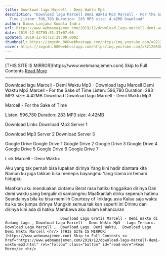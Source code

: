 ```yaml
---
title: Download lagu Marcell - Demi Waktu Mp3
description: "Download lagu Marcell Demi Waktu Mp3 Marcell - For the Sake of
  Time Listen: 596,780 Duration: 283 MP3 size: 4.42MB Download"
author: Dimas Lanjaka Kumala Indra
url: https://www.webmanajemen.com/2019/12/download-lagu-marcell-demi-waktu-mp3.html
date: 2019-12-02T05:51:37+07:00
updated: 2019-12-01T22:29:00.000Z
thumbnail: https://imgcdn.000webhostapp.com/https/img.youtube.com/a8212653813a823356a45fe4e9e17dd3.jpeg
cover: https://imgcdn.000webhostapp.com/https/img.youtube.com/a8212653813a823356a45fe4e9e17dd3.jpeg
---
```


<hr/> [THIS SITE IS MIRROR](https://www.webmanajemen.com) Skip to Full Contents <a href="https://www.webmanajemen.com/2019/12/download-lagu-marcell-demi-waktu-mp3.html" rel="follow" class="button" id="read-more">Read More</a> <hr/> Download lagu Marcell - Demi Waktu Mp3 - Download lagu Marcell Demi Waktu Mp3 Marcell - For the Sake of Time Listen: 596,780 Duration: 283 MP3 size: 4.42MB Download Download lagu Marcell - Demi Waktu Mp3

  Marcell - For the Sake of Time 

  Listen: 596,780 
  Duration: 283 
  MP3 size: 4.42MB 

  Download Links 
  Download Mp3 Server 1 

  Download Mp3 Server 2 
  Download Server 3 


  Google Drive   Google Drive 1 
  Google Drive 2 
  Google Drive 3 
  Google Drive 4 
  Google Drive 5 
  Google Drive 6 
  Google Drive 7 


                             
Lirik Marcell - Demi Waktu:
                             
Aku yang tak pernah bisa lupakan dirinya
  Yang kini hadir diantara kita
  Namun ku juga takkan bisa menepis bayangmu
  Yang slama ini temani hidupku
  
  Maafkan aku menduakan cintamu
  Berat rasa hatiku tinggalkan dirinya
  Dan demi waktu yang bergulir di sampingmu
  Maafkanlah diriku sepenuh hatimu
  Seandainya bila ku bisa memilih
  Courtesy of liriklagu.asia
  Kalau saja waktu itu ku tak jumpa dirinya
  Mungkin semua tak kan seperti ini
  Dirimu dan dirinya kini ada di hatiku
  Membawa aku dalam kehancuran                                 
                                 
                             Download Lagu Gratis Marcell - Demi Waktu di Gudang Lagu , Download Lagu Marcell - Demi Waktu Mp3 - Lagu Terbaru.                                                         Download Lagu Marcell ,  Download Lagu  Demi Waktu,  Download Lagu  Demi Waktu Marcell <hr/> [THIS SITE IS MIRROR](https://www.webmanajemen.com) Skip to Full Contents <a href="https://www.webmanajemen.com/2019/12/download-lagu-marcell-demi-waktu-mp3.html" rel="follow" class="button" id="read-more">Read More</a> <hr/>